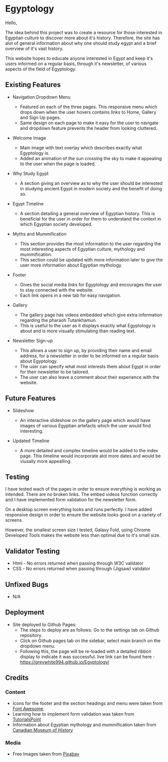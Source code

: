 # Egyptology

Hello,

The idea behind this project was to create a resource for those interested in Egyptian culture to discover more about it's history. Therefore, the site has alot of general information about why one should study egypt and a brief overview of it's vast history. 

This website hopes to educate anyone interested in Egypt and keep it's users informed on a regular basis, through it's newsletter, of various aspects of the field of Egyptology. 

## Existing Features 

- Navigation Dropdown Menu
    - Featured on each of the three pages. This responsive menu which drops down when the user hovers contains links to Home, Gallery and Sign Up pages. 
    - Same design on each page to make it easy for the user to navigate and dropdown feature prevents the header from looking cluttered. 


- Welcome Image 
    - Main image with text overlay which describes exactly what Egyptology is.
    - Added an animation of the sun crossing the sky to make it appealing to the user when the page is loaded. 

- Why Study Egypt 
    - A section giving an overview as to why the user should be interested in studying ancient Egypt in modern society and the benefit of doing so.

- Egypt Timeline 
    - A section detailing a general overview of Egyptian history. This is beneficial for the user in order for them to understand the context in which Egyptian society developed. 

- Myths and Mummification 
    - This section provides the most information to the user regarding the most interesting aspects of Egyptian culture, mythology and mummification. 
    - This section could be updated with more information later to give the user more information about Egyptian mythology. 

- Footer 
    - Gives the social media links for Egyptology and encourages the user to stay connected with the website. 
    - Each link opens in a new tab for easy navigation.

- Gallery 
    - The gallery page has videos embedded which give extra information regarding the pharaoh Tutankhamun.
    - This is useful to the user as it displays exactly what Egyptology is about and is more visually stimulating than reading text. 

- Newsletter Sign-up
    - This allows a user to sign up, by providing their name and email address, for a newsletter in order to be informed on a regular basis about Egyptology. 
    - The user can specify what most interests them about Egypt in order for their newsletter to be tailored.
    - The user can also leave a comment about their experience with the website. 

## Future Features

- Slideshow 
    - An interactive slideshow on the gallery page which would have images of various Egyptian artefacts which the user would find interesting. 

- Updated Timeline 
    - A more detailed and complex timeline would be added to the index page. This timeline would incorporate alot more dates and would be viusally more appealling. 

## Testing 

I have tested wach of the pages in order to ensure everything is working as intended. There are no broken links. The embed videos function correctly and I have implemented form validation for the newsletter form. 

On a desktop screen everything looks and runs perfectly. I have added responsive design in order to ensure the website looks good on a variety of screens. 

However, the smallest screen size I tested, Galaxy Fold, using Chrome Developed Tools makes the website less than optimal due to it's small size.

## Validator Testing
- Html - No errors returned when passing through W3C validator
- CSS - No errors returned when passing through (Jigsaw) validator

## Unfixed Bugs 
- N/A

## Deployment 

- Site deployed to Github Pages:
    - The steps to deploy are as follows:
    Go to the settings tab on Github repository.
    - Click on Github pages tab on the sidebar, select main branch on the dropdown menu. 
    - Following this, the page will be re-loaded with a detailed ribbon display to indicate it was successful. 
    live link can be found here - https://greywhite994.github.io/Egyptology/

## Credits 
### Content
 - Icons for the footer and the section headings and menu were taken from [Font Awesome](https://fontawesome.com/).
 - Learning how to implement form validation was taken from [TutorialsPoint](https://www.tutorialspoint.com/javascript/javascript_form_validations.htm#)
 - Information about Egyptian mythology and mummification taken from [Canadian Museum of History](https://www.historymuseum.ca/cmc/exhibitions/civil/egypt/egcr06e.html)

### Media
- Free Images taken from [Pixabay](https://pixabay.com/images/search/egypt/)